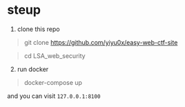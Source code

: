 # steup

1. clone this repo

> git clone https://github.com/yiyu0x/easy-web-ctf-site

> cd LSA_web_security

2. run docker

> docker-compose up

and you can visit `127.0.0.1:8100`
